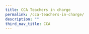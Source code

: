 ```yaml
---
title: CCA Teachers in charge
permalink: /cca-teachers-in-charge/
description: ""
third_nav_title: CCA
---
```

